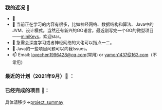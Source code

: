 ### 我的近况 👋

- 🔭 
- 🌱 当前正在学习的内容有很多，比如神经网络、数据结构和算法、Java中的JVM、设计模式。当然还有新兴的GO语言，最近刚写完一个GO的微型项目——[miniKeys](https://github.com/yamonc/miniKeys)，欢迎star。
- 👯 急需会深度学习或者神经网络的大佬可以指点一二。
- 🤔 Java的一些项目问题可以向我Issues。
- 📫 Email: lovechen1996428@qq.com(常用) or yamon1437@163.com（不常用）

### 最近的计划（2021年9月）:calendar: ：



### 已经完成的项目 :page_with_curl:：
具体请移步->[project_summay](https://github.com/yamonc/project_summary)


  

